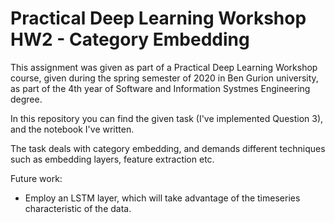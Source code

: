# Practical Deep Learning Workshop HW2 - Category Embedding

This assignment was given as part of a Practical Deep Learning Workshop course, given during the spring semester of 2020 in Ben Gurion university, as part of the 4th year of Software and Information Systmes Engineering degree.

In this repository you can find the given task (I've implemented Question 3), and the notebook I've written.

The task deals with category embedding, and demands different techniques such as embedding layers, feature extraction etc.

Future work:
  * Employ an LSTM layer, which will take advantage of the timeseries characteristic of the data.
  
